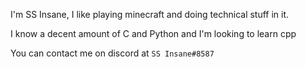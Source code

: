 I'm SS Insane, I like playing minecraft and doing technical stuff in it. 

I know a decent amount of C and Python and I'm looking to learn cpp

You can contact me on discord at `SS Insane#8587`

